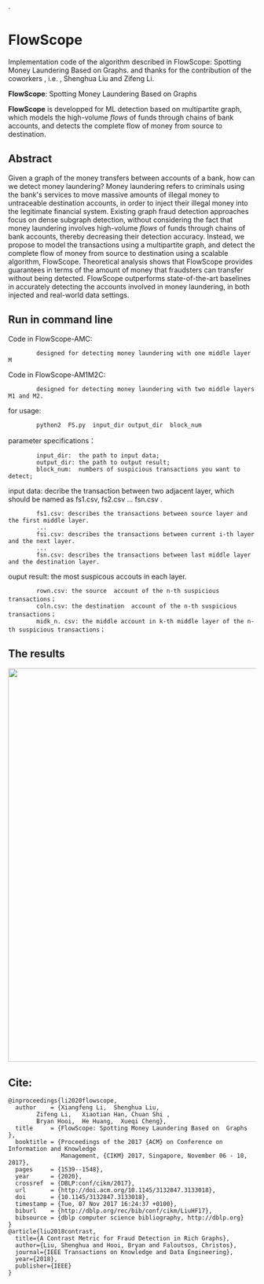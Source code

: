 ·

# FlowScope

Implementation code of the algorithm described in FlowScope: Spotting Money Laundering Based on Graphs. and thanks for the contribution of the coworkers , i.e. , Shenghua Liu and Zifeng Li.

**FlowScope**: Spotting Money Laundering Based on Graphs

**FlowScope** is developped for ML detection based on multipartite graph,  which models the high-volume *flows* of funds  through chains of bank accounts, and  detects the complete flow of money from source to destination.

## Abstract 

Given a graph of the money transfers between accounts of a bank, how can we detect  money laundering? Money laundering refers to criminals using the bank's services to move massive amounts of illegal money to untraceable destination accounts, in order to inject their illegal money into the legitimate financial system. Existing graph fraud detection approaches focus on dense subgraph detection, without considering the fact that money laundering involves high-volume *flows* of funds through chains of bank accounts, thereby decreasing their detection accuracy.  Instead, we propose to model the transactions using a multipartite graph, and  detect the complete flow of money from source to destination using a scalable algorithm, FlowScope. Theoretical analysis shows that FlowScope provides guarantees in terms of the amount of money that fraudsters can transfer  without being detected. FlowScope outperforms state-of-the-art baselines in accurately detecting the accounts involved in money laundering, in both injected and real-world data settings.

## Run in command line

Code in  FlowScope-AMC:

```
        designed for detecting money laundering with one middle layer M
```

Code in  FlowScope-AM1M2C:

```
        designed for detecting money laundering with two middle layers M1 and M2.  
```

for usage:

```
        python2  FS.py  input_dir output_dir  block_num 
```
       
parameter specifications：

```
        input_dir:  the path to input data; 
        output_dir: the path to output result;
        block_num:  numbers of suspicious transactions you want to detect;
```

  input data: decribe the transaction between two  adjacent layer, which should be named as fs1.csv, fs2.csv ... fsn.csv . 
              

```
        fs1.csv: describes the transactions between source layer and the first middle layer. 
        ...
        fsi.csv: describes the transactions between current i-th layer and the next layer. 
        ...
        fsn.csv: describes the transactions between last middle layer and the destination layer.  
```

  ouput result: the most suspicous accouts in each layer. 

```
        rown.csv: the source  account of the n-th suspicious transactions；
        coln.csv: the destination  account of the n-th suspicious transactions；
        midk_n. csv: the middle account in k-th middle layer of the n-th suspicious transactions；
```


## The results  
<img src="https://github.com/aplaceof/FlowScope/blob/master/images/results2.jpg"   height="800"  align=center>


## Cite:

```
@inproceedings{li2020flowscope,
  author    = {Xiangfeng Li,  Shenghua Liu,   
        Zifeng Li,   Xiaotian Han, Chuan Shi ,   
        Bryan Hooi,  He Huang,  Xueqi Cheng},
  title     = {FlowScope: Spotting Money Laundering Based on  Graphs },
  booktitle = {Proceedings of the 2017 {ACM} on Conference on Information and Knowledge
               Management, {CIKM} 2017, Singapore, November 06 - 10, 2017},
  pages     = {1539--1548},
  year      = {2020},
  crossref  = {DBLP:conf/cikm/2017},
  url       = {http://doi.acm.org/10.1145/3132847.3133018},
  doi       = {10.1145/3132847.3133018},
  timestamp = {Tue, 07 Nov 2017 16:24:37 +0100},
  biburl    = {http://dblp.org/rec/bib/conf/cikm/LiuHF17},
  bibsource = {dblp computer science bibliography, http://dblp.org}
}
@article{liu2018contrast,
  title={A Contrast Metric for Fraud Detection in Rich Graphs},
  author={Liu, Shenghua and Hooi, Bryan and Faloutsos, Christos},
  journal={IEEE Transactions on Knowledge and Data Engineering},
  year={2018},
  publisher={IEEE}
}
```





